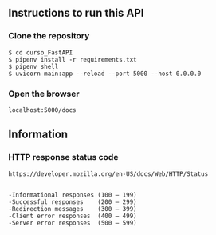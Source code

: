 ## Instructions to run this API

### Clone the repository
```
$ cd curso_FastAPI
$ pipenv install -r requirements.txt
$ pipenv shell 
$ uvicorn main:app --reload --port 5000 --host 0.0.0.0

```
### Open the browser
```
localhost:5000/docs
```
## Information
### HTTP response status code 
```
https://developer.mozilla.org/en-US/docs/Web/HTTP/Status


-Informational responses (100 – 199)
-Successful responses    (200 – 299)
-Redirection messages    (300 – 399)
-Client error responses  (400 – 499)
-Server error responses  (500 – 599)

```